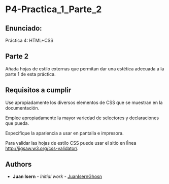 # P4-Practica_1_Parte_2

## Enunciado:

Práctica 4: HTML+CSS

## Parte 2

Añada hojas de estilo externas que permitan dar una estética adecuada a la parte 1 de esta práctica.

## Requisitos a cumplir 

Use apropiadamente los diversos elementos de CSS que se muestran en la documentación.

Emplee apropiadamente la mayor variedad de selectores y declaraciones que pueda.

Especifique la apariencia a usar en pantalla e impresora.

Para validar las hojas de estilo CSS puede usar el sitio en lÌnea http://jigsaw.w3.org/css-validator/.

## Authors
* **Juan Isern** - *Initial work* - [JuanIsernGhosn](https://github.com/JuanIsernGhosn/)
